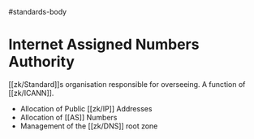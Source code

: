 #standards-body
# Internet Assigned Numbers Authority
[[zk/Standard]]s organisation responsible for overseeing. A function of [[zk/ICANN]].
- Allocation of Public [[zk/IP]] Addresses
- Allocation of [[AS]] Numbers
- Management of the [[zk/DNS]] root zone